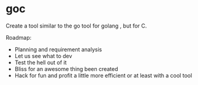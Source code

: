 # goc

Create a tool similar to the go tool for golang , but for C.


Roadmap:
- Planning and requirement analysis
- Let us see what to dev
- Test the hell out of it
- Bliss for an awesome thing been created
- Hack for fun and profit a little more efficient or at least with a cool tool

